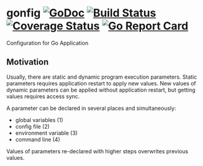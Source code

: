 # gonfig [![GoDoc](https://godoc.org/github.com/gonfig/axkit?status.svg)](https://godoc.org/github.com/axkit/gonfig) [![Build Status](https://travis-ci.org/axkit/gonfig.svg?branch=master)](https://travis-ci.org/axkit/gonfig) [![Coverage Status](https://coveralls.io/repos/github/axkit/gonfig/badge.svg)](https://coveralls.io/github/axkit/gonfig) [![Go Report Card](https://goreportcard.com/badge/github.com/axkit/gonfig)](https://goreportcard.com/report/github.com/axkit/gonfig)

Configuration for Go Application  

## Motivation
Usually, there are static and dynamic program execution parameters.
Static parameters requires application restart to apply new values.
New values of dynamic parameters can be applied without application 
restart, but getting values requires access sync.


A parameter can be declared in several places and simultaneously:
* global variables (1)
* config file (2) 
* environment variable (3)
* command line (4)

Values of parameters re-declared with higher steps overwrites previous values.  

